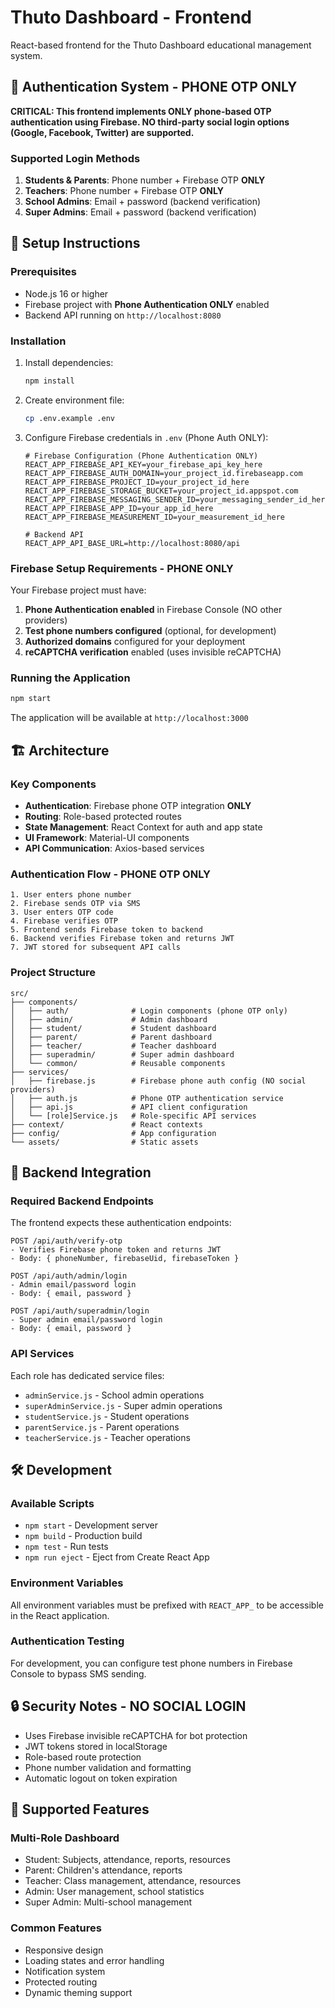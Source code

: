 # Thuto Dashboard - Frontend

React-based frontend for the Thuto Dashboard educational management system.

## 🔐 Authentication System - PHONE OTP ONLY

**CRITICAL: This frontend implements ONLY phone-based OTP authentication using Firebase. NO third-party social login options (Google, Facebook, Twitter) are supported.**

### Supported Login Methods

1. **Students & Parents**: Phone number + Firebase OTP **ONLY**
2. **Teachers**: Phone number + Firebase OTP **ONLY**
3. **School Admins**: Email + password (backend verification)
4. **Super Admins**: Email + password (backend verification)


## 🚀 Setup Instructions

### Prerequisites

- Node.js 16 or higher
- Firebase project with **Phone Authentication ONLY** enabled
- Backend API running on `http://localhost:8080`

### Installation

1. Install dependencies:
   ```bash
   npm install
   ```

2. Create environment file:
   ```bash
   cp .env.example .env
   ```

3. Configure Firebase credentials in `.env` (Phone Auth ONLY):
   ```env
   # Firebase Configuration (Phone Authentication ONLY)
   REACT_APP_FIREBASE_API_KEY=your_firebase_api_key_here
   REACT_APP_FIREBASE_AUTH_DOMAIN=your_project_id.firebaseapp.com
   REACT_APP_FIREBASE_PROJECT_ID=your_project_id_here
   REACT_APP_FIREBASE_STORAGE_BUCKET=your_project_id.appspot.com
   REACT_APP_FIREBASE_MESSAGING_SENDER_ID=your_messaging_sender_id_here
   REACT_APP_FIREBASE_APP_ID=your_app_id_here
   REACT_APP_FIREBASE_MEASUREMENT_ID=your_measurement_id_here

   # Backend API
   REACT_APP_API_BASE_URL=http://localhost:8080/api
   ```

### Firebase Setup Requirements - PHONE ONLY

Your Firebase project must have:

1. **Phone Authentication enabled** in Firebase Console (NO other providers)
2. **Test phone numbers configured** (optional, for development)
3. **Authorized domains** configured for your deployment
4. **reCAPTCHA verification** enabled (uses invisible reCAPTCHA)

### Running the Application

```bash
npm start
```

The application will be available at `http://localhost:3000`

## 🏗️ Architecture

### Key Components

- **Authentication**: Firebase phone OTP integration **ONLY**
- **Routing**: Role-based protected routes
- **State Management**: React Context for auth and app state
- **UI Framework**: Material-UI components
- **API Communication**: Axios-based services

### Authentication Flow - PHONE OTP ONLY

```
1. User enters phone number
2. Firebase sends OTP via SMS
3. User enters OTP code
4. Firebase verifies OTP
5. Frontend sends Firebase token to backend
6. Backend verifies Firebase token and returns JWT
7. JWT stored for subsequent API calls
```

### Project Structure

```
src/
├── components/
│   ├── auth/              # Login components (phone OTP only)
│   ├── admin/             # Admin dashboard
│   ├── student/           # Student dashboard
│   ├── parent/            # Parent dashboard
│   ├── teacher/           # Teacher dashboard
│   ├── superadmin/        # Super admin dashboard
│   └── common/            # Reusable components
├── services/
│   ├── firebase.js        # Firebase phone auth config (NO social providers)
│   ├── auth.js            # Phone OTP authentication service
│   ├── api.js             # API client configuration
│   └── [role]Service.js   # Role-specific API services
├── context/               # React contexts
├── config/                # App configuration
└── assets/                # Static assets
```

## 🔧 Backend Integration

### Required Backend Endpoints

The frontend expects these authentication endpoints:

```
POST /api/auth/verify-otp
- Verifies Firebase phone token and returns JWT
- Body: { phoneNumber, firebaseUid, firebaseToken }

POST /api/auth/admin/login  
- Admin email/password login
- Body: { email, password }

POST /api/auth/superadmin/login
- Super admin email/password login  
- Body: { email, password }
```

### API Services

Each role has dedicated service files:
- `adminService.js` - School admin operations
- `superAdminService.js` - Super admin operations  
- `studentService.js` - Student operations
- `parentService.js` - Parent operations
- `teacherService.js` - Teacher operations

## 🛠️ Development

### Available Scripts

- `npm start` - Development server
- `npm build` - Production build
- `npm test` - Run tests
- `npm run eject` - Eject from Create React App

### Environment Variables

All environment variables must be prefixed with `REACT_APP_` to be accessible in the React application.

### Authentication Testing

For development, you can configure test phone numbers in Firebase Console to bypass SMS sending.

## 🔒 Security Notes - NO SOCIAL LOGIN

- Uses Firebase invisible reCAPTCHA for bot protection
- JWT tokens stored in localStorage
- Role-based route protection
- Phone number validation and formatting
- Automatic logout on token expiration

## 📱 Supported Features

### Multi-Role Dashboard
- Student: Subjects, attendance, reports, resources
- Parent: Children's attendance, reports  
- Teacher: Class management, attendance, resources
- Admin: User management, school statistics
- Super Admin: Multi-school management

### Common Features
- Responsive design
- Loading states and error handling
- Notification system
- Protected routing
- Dynamic theming support
